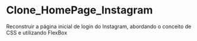 # Clone_HomePage_Instagram
Reconstruir a página inicial de login do Instagram, abordando o conceito de CSS e utilizando FlexBox
